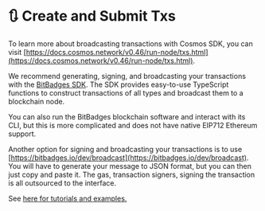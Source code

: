 # 🔃 Create and Submit Txs

To learn more about broadcasting transactions with Cosmos SDK, you can visit [https://docs.cosmos.network/v0.46/run-node/txs.html](https://docs.cosmos.network/v0.46/run-node/txs.html).

We recommend generating, signing, and broadcasting your transactions with the [BitBadges SDK](bitbadges-sdk/). The SDK provides easy-to-use TypeScript functions to construct transactions of all types and broadcast them to a blockchain node.&#x20;

You can also run the BitBadges blockchain software and interact with its CLI, but this is more complicated and does not have native EIP712 Ethereum support.

Another option for signing and broadcasting your transactions is to use  [https://bitbadges.io/dev/broadcast](https://bitbadges.io/dev/broadcast). You will have to generate your message to JSON format, but you can then just copy and paste it. The gas, transaction signers, signing the transaction is all outsourced to the interface.&#x20;

See [here for tutorials and examples.](bitbadges-sdk/common-snippets/creating-signing-and-broadcasting-txs.md) &#x20;

